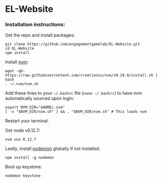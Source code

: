 # EL-Website
### Installation instructions:

Get the repo and install packages:
```
git clone https://github.com/engagementgamelab/EL-Website.git
cd EL-Website
npm install
```

Install [nvm](https://github.com/creationix/nvm):
```
wget -qO- https://raw.githubusercontent.com/creationix/nvm/v0.29.0/install.sh | bash
. ~/.nvm/nvm.sh
```

Add these lines to your ```~/.bashrc``` file (```nano ~/.bashrc```) to have nvm automatically sourced upon login:
```
export NVM_DIR="$HOME/.nvm"
[ -s "$NVM_DIR/nvm.sh" ] && . "$NVM_DIR/nvm.sh" # This loads nvm
```

Restart your terminal.

Get node v0.12.7:

```
nvm use 0.12.7
```

Lastly, install [nodemon](http://nodemon.io/) globally if not installed:
```
npm install -g nodemon
```

Boot up keystone:
```
nodemon keystone
```